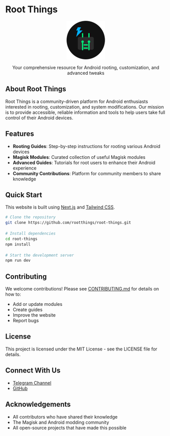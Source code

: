 # Root Things

<p align="center">
  <img src="/public/logo.svg" alt="Root Things Logo" width="120" height="120">
</p>

<p align="center">
  Your comprehensive resource for Android rooting, customization, and advanced tweaks
</p>

## About Root Things

Root Things is a community-driven platform for Android enthusiasts interested in rooting, customization, and system modifications. Our mission is to provide accessible, reliable information and tools to help users take full control of their Android devices.

## Features

- **Rooting Guides**: Step-by-step instructions for rooting various Android devices
- **Magisk Modules**: Curated collection of useful Magisk modules
- **Advanced Guides**: Tutorials for root users to enhance their Android experience
- **Community Contributions**: Platform for community members to share knowledge

## Quick Start

This website is built using [Next.js](https://nextjs.org/) and [Tailwind CSS](https://tailwindcss.com/).

```bash
# Clone the repository
git clone https://github.com/rootthings/root-things.git

# Install dependencies
cd root-things
npm install

# Start the development server
npm run dev
```

## Contributing

We welcome contributions! Please see [CONTRIBUTING.md](CONTRIBUTING.md) for details on how to:

- Add or update modules
- Create guides
- Improve the website
- Report bugs

## License

This project is licensed under the MIT License - see the LICENSE file for details.

## Connect With Us

- [Telegram Channel](https://t.me/Rootthings)
- [GitHub](https://github.com/rootthings)

## Acknowledgements

- All contributors who have shared their knowledge
- The Magisk and Android modding community
- All open-source projects that have made this possible
